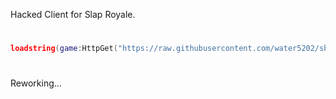 Hacked Client for Slap Royale.
#
```lua
loadstring(game:HttpGet("https://raw.githubusercontent.com/water5202/sb-stuff/refs/heads/main/Loader.lua"))()
```
#
Reworking...
